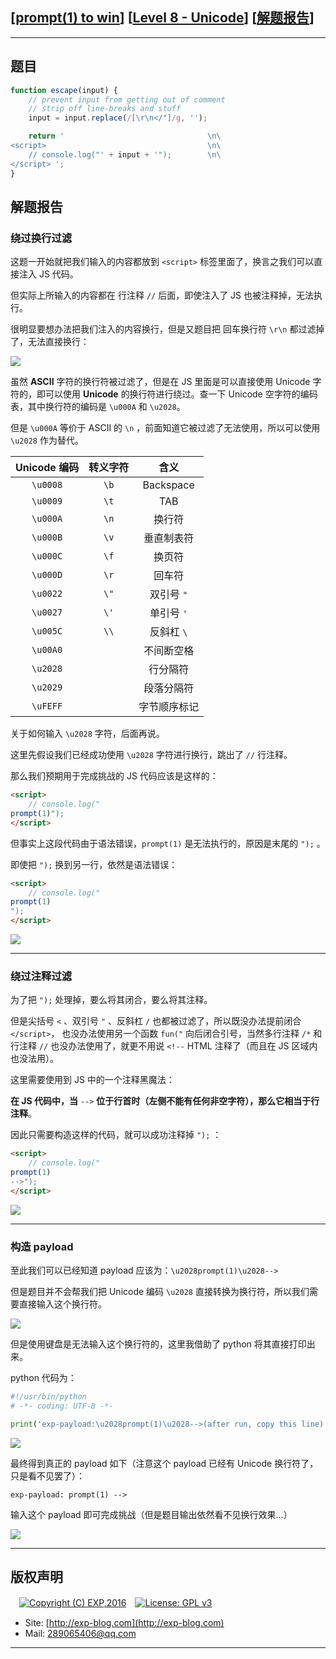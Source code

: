 ## [[prompt(1) to win](http://prompt.ml)] [[Level 8 - Unicode](http://prompt.ml/8)] [[解题报告](http://exp-blog.com/2019/03/24/pid-3681/)]

------

## 题目

```javascript
function escape(input) {
    // prevent input from getting out of comment
    // strip off line-breaks and stuff
    input = input.replace(/[\r\n</"]/g, '');

    return '                                \n\
<script>                                    \n\
    // console.log("' + input + '");        \n\
</script> ';
}
```

## 解题报告

### 绕过换行过滤

这题一开始就把我们输入的内容都放到 `<script>` 标签里面了，换言之我们可以直接注入 JS 代码。

但实际上所输入的内容都在 行注释 `//` 后面，即使注入了 JS 也被注释掉，无法执行。

很明显要想办法把我们注入的内容换行，但是又题目把 回车换行符 `\r\n` 都过滤掉了，无法直接换行：

![](https://github.com/lyy289065406/CTF-Solving-Reports/blob/master/prompt/Level%2008%20-%20Unicode/imgs/01.png)

虽然 **ASCII** 字符的换行符被过滤了，但是在 JS 里面是可以直接使用 Unicode 字符的，即可以使用 **Unicode** 的换行符进行绕过。查一下 Unicode 空字符的编码表，其中换行符的编码是 `\u000A` 和 `\u2028`。

但是 `\u000A` 等价于 ASCII 的 `\n` ，前面知道它被过滤了无法使用，所以可以使用 `\u2028` 作为替代。

| Unicode 编码 | 转义字符 | 含义 |
|:---------:|:---------:|:---------:|
| `\u0008` | `\b` | Backspace |
| `\u0009` | `\t` | TAB |
| `\u000A` | `\n` | 换行符 |
| `\u000B` | `\v` | 垂直制表符 |
| `\u000C` | `\f` | 换页符 |
| `\u000D` | `\r` | 回车符 |
| `\u0022` | `\"` | 双引号 `"` |
| `\u0027` | `\'` | 单引号 `'` |
| `\u005C` | `\\` | 反斜杠 `\` |
| `\u00A0` | | 不间断空格 |
| `\u2028` | | 行分隔符 |
| `\u2029` | | 段落分隔符 |
| `\uFEFF` | | 字节顺序标记 |

关于如何输入 `\u2028` 字符，后面再说。

这里先假设我们已经成功使用 `\u2028` 字符进行换行，跳出了 `//` 行注释。

那么我们预期用于完成挑战的 JS 代码应该是这样的：

```html
<script>
    // console.log("
prompt(1)");
</script>
```

但事实上这段代码由于语法错误，`prompt(1)` 是无法执行的，原因是末尾的 `");` 。

即使把  `");`  换到另一行，依然是语法错误：

```html
<script>
    // console.log("
prompt(1)
");
</script>
```

![](https://github.com/lyy289065406/CTF-Solving-Reports/blob/master/prompt/Level%2008%20-%20Unicode/imgs/02.png)

------------


### 绕过注释过滤

为了把  `");` 处理掉，要么将其闭合，要么将其注释。

但是尖括号 `<` 、双引号 `"` 、反斜杠 `/` 也都被过滤了，所以既没办法提前闭合 `</script>`， 也没办法使用另一个函数 `fun("` 向后闭合引号，当然多行注释 `/*` 和行注释 `//` 也没办法使用了，就更不用说 `<!--` HTML 注释了（而且在 JS 区域内也没法用）。

这里需要使用到 JS 中的一个注释黑魔法：

**在 JS 代码中，当** `-->` **位于行首时（左侧不能有任何非空字符），那么它相当于行注释**。

因此只需要构造这样的代码，就可以成功注释掉  `");` ：

```html
<script>
    // console.log("
prompt(1)
-->");
</script>
```

![](https://github.com/lyy289065406/CTF-Solving-Reports/blob/master/prompt/Level%2008%20-%20Unicode/imgs/03.png)


------------

### 构造 payload

至此我们可以已经知道 payload 应该为：`\u2028prompt(1)\u2028-->`

但是题目并不会帮我们把 Unicode 编码 `\u2028` 直接转换为换行符，所以我们需要直接输入这个换行符。

![](https://github.com/lyy289065406/CTF-Solving-Reports/blob/master/prompt/Level%2008%20-%20Unicode/imgs/04.png)

但是使用键盘是无法输入这个换行符的，这里我借助了 python 将其直接打印出来。

python 代码为：

```python
#!/usr/bin/python
# -*- coding: UTF-8 -*-

print('exp-payload:\u2028prompt(1)\u2028-->(after run, copy this line)')
```

![](https://github.com/lyy289065406/CTF-Solving-Reports/blob/master/prompt/Level%2008%20-%20Unicode/imgs/05.png)

最终得到真正的 payload 如下（注意这个 payload 已经有 Unicode 换行符了，只是看不见罢了）：

`exp-payload: prompt(1) -->`

输入这个 payload 即可完成挑战（但是题目输出依然看不见换行效果...）

![](https://github.com/lyy289065406/CTF-Solving-Reports/blob/master/prompt/Level%2008%20-%20Unicode/imgs/06.png)

------

## 版权声明

　[![Copyright (C) EXP,2016](https://img.shields.io/badge/Copyright%20(C)-EXP%202016-blue.svg)](http://exp-blog.com)　[![License: GPL v3](https://img.shields.io/badge/License-GPL%20v3-blue.svg)](https://www.gnu.org/licenses/gpl-3.0)
  

- Site: [http://exp-blog.com](http://exp-blog.com) 
- Mail: <a href="mailto:289065406@qq.com?subject=[EXP's Github]%20Your%20Question%20（请写下您的疑问）&amp;body=What%20can%20I%20help%20you?%20（需要我提供什么帮助吗？）">289065406@qq.com</a>


------
